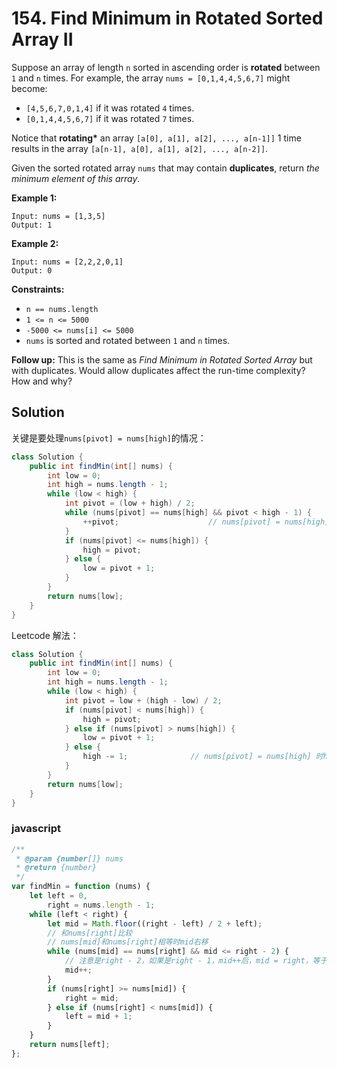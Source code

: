 # 154. Find Minimum in Rotated Sorted Array II

Suppose an array of length `n` sorted in ascending order is **rotated** between `1` and `n` times. For example, the array `nums = [0,1,4,4,5,6,7]` might become:

-   `[4,5,6,7,0,1,4]` if it was rotated `4` times.
-   `[0,1,4,4,5,6,7]` if it was rotated `7` times.

Notice that **rotating\*** an array `[a[0], a[1], a[2], ..., a[n-1]]` 1 time results in the array `[a[n-1], a[0], a[1], a[2], ..., a[n-2]]`.

Given the sorted rotated array `nums` that may contain **duplicates**, return _the minimum element of this array_.

**Example 1:**

```text
Input: nums = [1,3,5]
Output: 1
```

**Example 2:**

```text
Input: nums = [2,2,2,0,1]
Output: 0
```

**Constraints:**

-   `n == nums.length`
-   `1 <= n <= 5000`
-   `-5000 <= nums[i] <= 5000`
-   `nums` is sorted and rotated between `1` and `n` times.

**Follow up:** This is the same as _Find Minimum in Rotated Sorted Array_ but with duplicates. Would allow duplicates affect the run-time complexity? How and why?

## Solution

关键是要处理`nums[pivot] = nums[high]`的情况：

```java
class Solution {
    public int findMin(int[] nums) {
		int low = 0;
        int high = nums.length - 1;
        while (low < high) {
			int pivot = (low + high) / 2;
            while (nums[pivot] == nums[high] && pivot < high - 1) {
                ++pivot;					// nums[pivot] = nums[high] 时pivot++
            }
            if (nums[pivot] <= nums[high]) {
                high = pivot;
            } else {
                low = pivot + 1;
            }
        }
        return nums[low];
    }
}
```

Leetcode 解法：

```java
class Solution {
    public int findMin(int[] nums) {
        int low = 0;
        int high = nums.length - 1;
        while (low < high) {
            int pivot = low + (high - low) / 2;
            if (nums[pivot] < nums[high]) {
                high = pivot;
            } else if (nums[pivot] > nums[high]) {
                low = pivot + 1;
            } else {
                high -= 1;				// nums[pivot] = nums[high] 时high--
            }
        }
        return nums[low];
    }
}
```

### javascript

```javascript
/**
 * @param {number[]} nums
 * @return {number}
 */
var findMin = function (nums) {
    let left = 0,
        right = nums.length - 1;
    while (left < right) {
        let mid = Math.floor((right - left) / 2 + left);
        // 和nums[right]比较
        // nums[mid]和nums[right]相等时mid右移
        while (nums[mid] == nums[right] && mid <= right - 2) {
            // 注意是right - 2，如果是right - 1，mid++后，mid = right，等于没有更新right
            mid++;
        }
        if (nums[right] >= nums[mid]) {
            right = mid;
        } else if (nums[right] < nums[mid]) {
            left = mid + 1;
        }
    }
    return nums[left];
};
```
